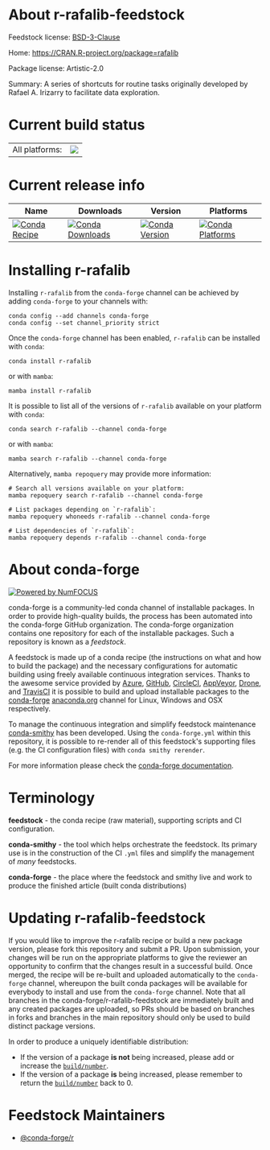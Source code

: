 About r-rafalib-feedstock
=========================

Feedstock license: [BSD-3-Clause](https://github.com/conda-forge/r-rafalib-feedstock/blob/main/LICENSE.txt)

Home: https://CRAN.R-project.org/package=rafalib

Package license: Artistic-2.0

Summary: A series of shortcuts for routine tasks originally developed by Rafael A. Irizarry to facilitate data exploration. 

Current build status
====================


<table><tr><td>All platforms:</td>
    <td>
      <a href="https://dev.azure.com/conda-forge/feedstock-builds/_build/latest?definitionId=2516&branchName=main">
        <img src="https://dev.azure.com/conda-forge/feedstock-builds/_apis/build/status/r-rafalib-feedstock?branchName=main">
      </a>
    </td>
  </tr>
</table>

Current release info
====================

| Name | Downloads | Version | Platforms |
| --- | --- | --- | --- |
| [![Conda Recipe](https://img.shields.io/badge/recipe-r--rafalib-green.svg)](https://anaconda.org/conda-forge/r-rafalib) | [![Conda Downloads](https://img.shields.io/conda/dn/conda-forge/r-rafalib.svg)](https://anaconda.org/conda-forge/r-rafalib) | [![Conda Version](https://img.shields.io/conda/vn/conda-forge/r-rafalib.svg)](https://anaconda.org/conda-forge/r-rafalib) | [![Conda Platforms](https://img.shields.io/conda/pn/conda-forge/r-rafalib.svg)](https://anaconda.org/conda-forge/r-rafalib) |

Installing r-rafalib
====================

Installing `r-rafalib` from the `conda-forge` channel can be achieved by adding `conda-forge` to your channels with:

```
conda config --add channels conda-forge
conda config --set channel_priority strict
```

Once the `conda-forge` channel has been enabled, `r-rafalib` can be installed with `conda`:

```
conda install r-rafalib
```

or with `mamba`:

```
mamba install r-rafalib
```

It is possible to list all of the versions of `r-rafalib` available on your platform with `conda`:

```
conda search r-rafalib --channel conda-forge
```

or with `mamba`:

```
mamba search r-rafalib --channel conda-forge
```

Alternatively, `mamba repoquery` may provide more information:

```
# Search all versions available on your platform:
mamba repoquery search r-rafalib --channel conda-forge

# List packages depending on `r-rafalib`:
mamba repoquery whoneeds r-rafalib --channel conda-forge

# List dependencies of `r-rafalib`:
mamba repoquery depends r-rafalib --channel conda-forge
```


About conda-forge
=================

[![Powered by
NumFOCUS](https://img.shields.io/badge/powered%20by-NumFOCUS-orange.svg?style=flat&colorA=E1523D&colorB=007D8A)](https://numfocus.org)

conda-forge is a community-led conda channel of installable packages.
In order to provide high-quality builds, the process has been automated into the
conda-forge GitHub organization. The conda-forge organization contains one repository
for each of the installable packages. Such a repository is known as a *feedstock*.

A feedstock is made up of a conda recipe (the instructions on what and how to build
the package) and the necessary configurations for automatic building using freely
available continuous integration services. Thanks to the awesome service provided by
[Azure](https://azure.microsoft.com/en-us/services/devops/), [GitHub](https://github.com/),
[CircleCI](https://circleci.com/), [AppVeyor](https://www.appveyor.com/),
[Drone](https://cloud.drone.io/welcome), and [TravisCI](https://travis-ci.com/)
it is possible to build and upload installable packages to the
[conda-forge](https://anaconda.org/conda-forge) [anaconda.org](https://anaconda.org/)
channel for Linux, Windows and OSX respectively.

To manage the continuous integration and simplify feedstock maintenance
[conda-smithy](https://github.com/conda-forge/conda-smithy) has been developed.
Using the ``conda-forge.yml`` within this repository, it is possible to re-render all of
this feedstock's supporting files (e.g. the CI configuration files) with ``conda smithy rerender``.

For more information please check the [conda-forge documentation](https://conda-forge.org/docs/).

Terminology
===========

**feedstock** - the conda recipe (raw material), supporting scripts and CI configuration.

**conda-smithy** - the tool which helps orchestrate the feedstock.
                   Its primary use is in the construction of the CI ``.yml`` files
                   and simplify the management of *many* feedstocks.

**conda-forge** - the place where the feedstock and smithy live and work to
                  produce the finished article (built conda distributions)


Updating r-rafalib-feedstock
============================

If you would like to improve the r-rafalib recipe or build a new
package version, please fork this repository and submit a PR. Upon submission,
your changes will be run on the appropriate platforms to give the reviewer an
opportunity to confirm that the changes result in a successful build. Once
merged, the recipe will be re-built and uploaded automatically to the
`conda-forge` channel, whereupon the built conda packages will be available for
everybody to install and use from the `conda-forge` channel.
Note that all branches in the conda-forge/r-rafalib-feedstock are
immediately built and any created packages are uploaded, so PRs should be based
on branches in forks and branches in the main repository should only be used to
build distinct package versions.

In order to produce a uniquely identifiable distribution:
 * If the version of a package **is not** being increased, please add or increase
   the [``build/number``](https://docs.conda.io/projects/conda-build/en/latest/resources/define-metadata.html#build-number-and-string).
 * If the version of a package **is** being increased, please remember to return
   the [``build/number``](https://docs.conda.io/projects/conda-build/en/latest/resources/define-metadata.html#build-number-and-string)
   back to 0.

Feedstock Maintainers
=====================

* [@conda-forge/r](https://github.com/conda-forge/r/)

